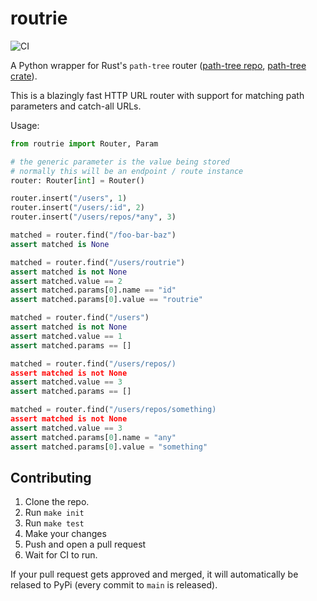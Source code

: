 # routrie

![CI](https://github.com/adriangb/routrie/actions/workflows/python.yaml/badge.svg)

A Python wrapper for Rust's `path-tree` router ([path-tree repo], [path-tree crate]).

This is a blazingly fast HTTP URL router with support for matching path parameters and catch-all URLs.

Usage:

```python
from routrie import Router, Param

# the generic parameter is the value being stored
# normally this will be an endpoint / route instance
router: Router[int] = Router()

router.insert("/users", 1)
router.insert("/users/:id", 2)
router.insert("/users/repos/*any", 3)

matched = router.find("/foo-bar-baz")
assert matched is None

matched = router.find("/users/routrie")
assert matched is not None
assert matched.value == 2
assert matched.params[0].name == "id"
assert matched.params[0].value == "routrie"

matched = router.find("/users")
assert matched is not None
assert matched.value == 1
assert matched.params == []

matched = router.find("/users/repos/)
assert matched is not None
assert matched.value == 3
assert matched.params == []

matched = router.find("/users/repos/something)
assert matched is not None
assert matched.value == 3
assert matched.params[0].name = "any"
assert matched.params[0].value = "something"
```

## Contributing

1. Clone the repo.
1. Run `make init`
1. Run `make test`
1. Make your changes
1. Push and open a pull request
1. Wait for CI to run.

If your pull request gets approved and merged, it will automatically be relased to PyPi (every commit to `main` is released).

[path-tree repo]: https://github.com/viz-rs/path-tree
[path-tree crate]: https://crates.io/crates/path-tree/0.1.8/dependencies
